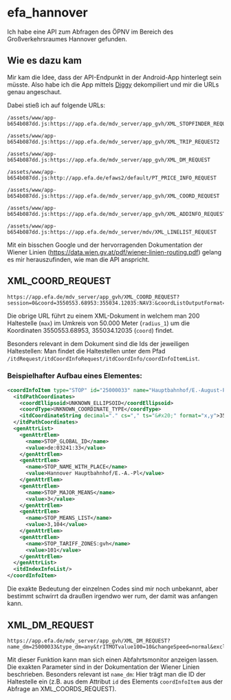 # efa_hannover
Ich habe eine API zum Abfragen des ÖPNV im Bereich des Großverkehrsraumes Hannover gefunden.

## Wie es dazu kam

Mir kam die Idee, dass der API-Endpunkt in der Android-App hinterlegt sein müsste. Also habe ich die App mittels [Diggy](https://github.com/s0md3v/Diggy) dekompiliert und mir die URLs genau angeschaut.

Dabei stieß ich auf folgende URLs:

```
/assets/www/app-b654b087dd.js:https://app.efa.de/mdv_server/app_gvh/XML_STOPFINDER_REQUEST

/assets/www/app-b654b087dd.js:https://app.efa.de/mdv_server/app_gvh/XML_TRIP_REQUEST2

/assets/www/app-b654b087dd.js:https://app.efa.de/mdv_server/app_gvh/XML_DM_REQUEST

/assets/www/app-b654b087dd.js:http://app.efa.de/efaws2/default/PT_PRICE_INFO_REQUEST

/assets/www/app-b654b087dd.js:https://app.efa.de/mdv_server/app_gvh/XML_COORD_REQUEST

/assets/www/app-b654b087dd.js:https://app.efa.de/mdv_server/app_gvh/XML_ADDINFO_REQUEST

/assets/www/app-b654b087dd.js:https://app.efa.de/mdv_server/mdv/XML_LINELIST_REQUEST
```

Mit ein bisschen Google und der hervorragenden Dokumentation der Wiener Linien (https://data.wien.gv.at/pdf/wiener-linien-routing.pdf) gelang es mir herauszufinden, wie man die API anspricht.

## XML_COORD_REQUEST

```
https://app.efa.de/mdv_server/app_gvh/XML_COORD_REQUEST?session=0&coord=3550553.68953:355034.12035:NAV3:&coordListOutputFormat=STRING&coordOutputFormat=NAV3&inclFilter=1&type_1=STOP&stateless=1&max=200&radius_1=50000
```

Die obrige URL führt zu einem XML-Dokument in welchem man 200 Haltestelle (`max`) im Umkreis von 50.000 Meter (`radius_1`) um die Koordinaten 3550553.68953, 355034.12035 (`coord`) findet.

Besonders relevant in dem Dokument sind die Ids der jeweiligen Haltestellen: Man findet die Haltestellen unter dem Pfad `/itdRequest/itdCoordInfoRequest/itdCoordInfo/coordInfoItemList`.

### Beispielhafter Aufbau eines Elementes:

```xml
<coordInfoItem type="STOP" id="25000033" name="Hauptbahnhof/E.-August-Platz" omc="3241001" placeID="18" locality="Hannover" gisLayer="SYS-STOP" gisID="25000033" distance="0" stateless="25000033">
  <itdPathCoordinates>
    <coordEllipsoid>UNKNOWN_ELLIPSOID</coordEllipsoid>
    <coordType>UNKNOWN_COORDINATE_TYPE</coordType>
    <itdCoordinateString decimal="." cs="," ts="&#x20;" format="x,y">3550553.68953,355034.12035</itdCoordinateString>
  </itdPathCoordinates>
  <genAttrList>
    <genAttrElem>
      <name>STOP_GLOBAL_ID</name>
      <value>de:03241:33</value>
    </genAttrElem>
    <genAttrElem>
      <name>STOP_NAME_WITH_PLACE</name>
      <value>Hannover Hauptbahnhof/E.-A.-Pl</value>
    </genAttrElem>
    <genAttrElem>
      <name>STOP_MAJOR_MEANS</name>
      <value>3</value>
    </genAttrElem>
    <genAttrElem>
      <name>STOP_MEANS_LIST</name>
      <value>3,104</value>
    </genAttrElem>
    <genAttrElem>
      <name>STOP_TARIFF_ZONES:gvh</name>
      <value>101</value>
    </genAttrElem>
  </genAttrList>
  <itdIndexInfoList/>
</coordInfoItem>
```

Die exakte Bedeutung der einzelnen Codes sind mir noch unbekannt, aber bestimmt schwirrt da draußen irgendwo wer rum, der damit was anfangen kann.

## XML_DM_REQUEST

```
https://app.efa.de/mdv_server/app_gvh/XML_DM_REQUEST?name_dm=25000033&type_dm=any&trITMOTvalue100=10&changeSpeed=normal&exclMOT_0=1&exclMOT_1=1&exclMOT_2=1&mergeDep=1&coordOutputFormat=NAV3&coordListOutputFormat=STRING&useAllStops=1&excludedMeans=checkbox&useRealtime=1&deleteAssignedStops=1&itOptionsActive=1&canChangeMOT=0&mode=direct&ptOptionsActive=1&limit=10&imparedOptionsActive=1&locationServerActive=1&depType=stopEvents&useProxFootSearch=0&maxTimeLoop=2&includeCompleteStopSeq=1
```

Mit dieser Funktion kann man sich einen Abfahrtsmonitor anzeigen lassen. Die exakten Parameter sind in der Dokumentation der Wiener Linien beschrieben. Besonders relevant ist `name_dm`: Hier trägt man die ID der Haltestelle ein (z.B. aus dem Attribut `id` des Elements `coordInfoItem` aus der Abfrage an XML_COORDS_REQUEST).

